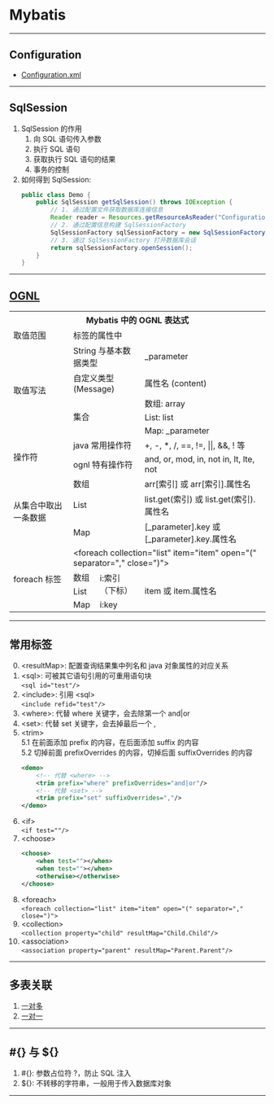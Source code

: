 # Mybatis

---
## Configuration
- [Configuration.xml](.\src\main\resources\Configuration.xml)
---
## SqlSession
1. SqlSession 的作用
    1. 向 SQL 语句传入参数
    2. 执行 SQL 语句
    3. 获取执行 SQL 语句的结果
    4. 事务的控制
2. 如何得到 SqlSession:
    ```java
    public class Demo {
        public SqlSession getSqlSession() throws IOException {     
            // 1. 通过配置文件获取数据库连接信息
            Reader reader = Resources.getResourceAsReader("Configuration.xml");
            // 2. 通过配置信息构建 SqlSessionFactory
            SqlSessionFactory sqlSessionFactory = new SqlSessionFactoryBuilder().build(reader);
            // 3. 通过 SqlSessionFactory 打开数据库会话
            return sqlSessionFactory.openSession();
        }     
    }
    ```
---
## [OGNL](https://www.cnblogs.com/lxl57610/p/7436648.html)
<table>
   <tr>
      <th colspan="4">Mybatis 中的 OGNL 表达式</th>
   </tr>
   <tr>
      <td>取值范围</td>
      <td colspan="3">标签的属性中</td>
   </tr>
   <tr>
      <td rowspan="5">取值写法</td>
      <td colspan="2">String 与基本数据类型</td>
      <td>_parameter</td>
   </tr>
   <tr>
      <td colspan="2">自定义类型 (Message)</td>
      <td>属性名 (content)</td>
   </tr>
   <tr>
      <td rowspan="3" colspan="2">集合</td>
      <td>数组: array</td>
   </tr>
   <tr>
      <td>List: list</td>
   </tr>
   <tr>
      <td>Map: _parameter</td>
   </tr>
   <tr>
      <td rowspan="2">操作符</td>
      <td colspan="2">java 常用操作符</td>
      <td>+, -, *, /, ==, !=, ||, &&, ! 等</td>
   </tr>
   <tr>
      <td colspan="2">ognl 特有操作符</td>
      <td>and, or, mod, in, not in, lt, lte, not</td>
   </tr>
   <tr>
      <td rowspan="3">从集合中取出一条数据</td>
      <td colspan="2">数组</td>
      <td>arr[索引] 或 arr[索引].属性名</td>
   </tr>
   <tr>
      <td colspan="2">List</td>
      <td>list.get(索引) 或 list.get(索引).属性名</td>
   </tr>
   <tr>
      <td colspan="2">Map</td>
      <td>[_parameter].key 或 [_parameter].key.属性名</td>
   </tr>
   <tr>
      <td rowspan="4">foreach 标签</td>
      <td colspan="3">&lt;foreach collection="list" item="item" open="(" separator="," close=")"&gt;</td>
   </tr>
   <tr>
      <td>数组</td>
      <td rowspan="2">i:索引（下标）</td>
      <td rowspan="3">item 或 item.属性名</td>
   </tr>
   <tr>
      <td>List</td>
   </tr>
   <tr>
      <td>Map</td>
      <td>i:key</td>
   </tr>
</table>

---
## 常用标签
0. &lt;resultMap&gt;: 配置查询结果集中列名和 java 对象属性的对应关系
1. &lt;sql&gt;: 可被其它语句引用的可重用语句块  
    `<sql id="test"/>`
2. &lt;include&gt;: 引用 &lt;sql&gt;  
    `<include refid="test"/>`
3. &lt;where&gt;: 代替 where 关键字，会去除第一个 and|or
4. &lt;set&gt;: 代替 set 关键字，会去掉最后一个 ,
5. &lt;trim&gt;  
    5.1 在前面添加 prefix 的内容，在后面添加 suffix 的内容  
    5.2 切掉前面 prefixOverrides 的内容，切掉后面 suffixOverrides 的内容
    ```xml
    <demo>
        <!-- 代替 <where> -->
        <trim prefix="where" prefixOverrides="and|or"/>
        <!-- 代替 <set> -->
        <trim prefix="set" suffixOverrides=","/>
    </demo>
    ```
6. &lt;if&gt;  
    `<if test=""/>`
7. &lt;choose&gt;
    ```xml
    <choose>
        <when test=""></when>
        <when test=""></when>
        <otherwise></otherwise>
    </choose>
8. &lt;foreach&gt;  
    `<foreach collection="list" item="item" open="(" separator="," close=")">`
9. &lt;collection&gt;  
    `<collection property="child" resultMap="Child.Child"/>`
10. &lt;association&gt;  
    `<association property="parent" resultMap="Parent.Parent"/>`
---
## 多表关联
1. [一对多](.\src\main\resources\mapper\Command.xml)
2. [一对一](.\src\main\resources\mapper\CommandContent.xml)
---
## #{} 与 ${}
1. \#{}: 参数占位符 ?，防止 SQL 注入
2. ${}: 不转移的字符串，一般用于传入数据库对象
---